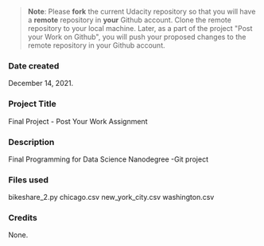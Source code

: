 >**Note**: Please **fork** the current Udacity repository so that you will have a **remote** repository in **your** Github account. Clone the remote repository to your local machine. Later, as a part of the project "Post your Work on Github", you will push your proposed changes to the remote repository in your Github account.

### Date created
December 14, 2021.

### Project Title
Final Project - Post Your Work Assignment

### Description
Final Programming for Data Science Nanodegree -Git project

### Files used
bikeshare_2.py
chicago.csv
new_york_city.csv
washington.csv

### Credits
None.
